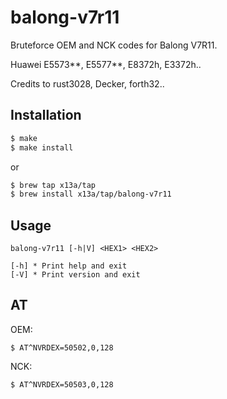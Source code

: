 # balong-v7r11

Bruteforce OEM and NCK codes for Balong V7R11.

Huawei E5573**, E5577**, E8372h, E3372h..

Credits to rust3028, Decker, forth32..

## Installation

```sh
$ make
$ make install
```
or
```sh
$ brew tap x13a/tap
$ brew install x13a/tap/balong-v7r11
```

## Usage

```text
balong-v7r11 [-h|V] <HEX1> <HEX2>

[-h] * Print help and exit
[-V] * Print version and exit
```

## AT

OEM:
```text
$ AT^NVRDEX=50502,0,128
```

NCK:
```text
$ AT^NVRDEX=50503,0,128
```

